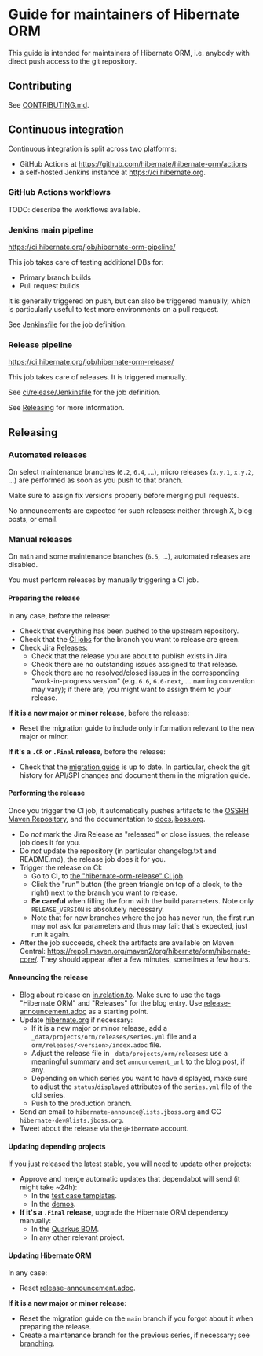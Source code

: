 Guide for maintainers of Hibernate ORM
====

This guide is intended for maintainers of Hibernate ORM,
i.e. anybody with direct push access to the git repository.

## Contributing

See [CONTRIBUTING.md](CONTRIBUTING.md).

## Continuous integration

Continuous integration is split across two platforms:

* GitHub Actions at https://github.com/hibernate/hibernate-orm/actions
* a self-hosted Jenkins instance at https://ci.hibernate.org.

### GitHub Actions workflows

TODO: describe the workflows available.

### Jenkins main pipeline

https://ci.hibernate.org/job/hibernate-orm-pipeline/

This job takes care of testing additional DBs for:

* Primary branch builds
* Pull request builds

It is generally triggered on push,
but can also be triggered manually,
which is particularly useful to test more environments on a pull request.

See [Jenkinsfile](Jenkinsfile) for the job definition.

### Release pipeline

https://ci.hibernate.org/job/hibernate-orm-release/

This job takes care of releases. It is triggered manually.

See [ci/release/Jenkinsfile](ci/release/Jenkinsfile) for the job definition.

See [Releasing](#releasing) for more information.

## <a id="releasing"></a> Releasing

### Automated releases

On select maintenance branches (`6.2`, `6.4`, ...),
micro releases (`x.y.1`, `x.y.2`, ...) are performed as soon as you push to that branch.

Make sure to assign fix versions properly before merging pull requests.

No announcements are expected for such releases:
neither through X, blog posts, or email.

### Manual releases

On `main` and some maintenance branches (`6.5`, ...),
automated releases are disabled.

You must perform releases by manually triggering a CI job.

#### Preparing the release

In any case, before the release:

* Check that everything has been pushed to the upstream repository.
* Check that the [CI jobs](#continuous-integration) for the branch you want to release are green.
* Check Jira [Releases](https://hibernate.atlassian.net/projects/HHH?selectedItem=com.atlassian.jira.jira-projects-plugin%3Arelease-page):
  * Check that the release you are about to publish exists in Jira.
  * Check there are no outstanding issues assigned to that release.
  * Check there are no resolved/closed issues in the corresponding "work-in-progress version"
    (e.g. `6.6`, `6.6-next`, ... naming convention may vary);
    if there are, you might want to assign them to your release.

**If it is a new major or minor release**, before the release:

* Reset the migration guide to include only information relevant to the new major or minor.

**If it's a `.CR` or `.Final` release**, before the release:

* Check that the [migration guide](documentation/src/main/asciidoc/migration/index.adoc) is up to date.
  In particular, check the git history for API/SPI changes
  and document them in the migration guide.

#### Performing the release

Once you trigger the CI job, it automatically pushes artifacts to the
[OSSRH Maven Repository](https://repo1.maven.org/maven2/org/hibernate/orm/),
and the documentation to [docs.jboss.org](https://docs.jboss.org/hibernate/orm/).

* Do *not* mark the Jira Release as "released" or close issues,
  the release job does it for you.
* Do *not* update the repository (in particular changelog.txt and README.md), 
  the release job does it for you.
* Trigger the release on CI:
  * Go to CI, to [the "hibernate-orm-release" CI job](https://ci.hibernate.org/job/hibernate-orm-release/).
  * Click the "run" button (the green triangle on top of a clock, to the right) next to the branch you want to release.
  * **Be careful** when filling the form with the build parameters.
    Note only `RELEASE_VERSION` is absolutely necessary.
  * Note that for new branches where the job has never run, the first run may not ask for parameters and thus may fail:
    that's expected, just run it again.
* After the job succeeds, check the artifacts are available on Maven Central:
  https://repo1.maven.org/maven2/org/hibernate/orm/hibernate-core/.
  They should appear after a few minutes, sometimes a few hours.

#### Announcing the release

* Blog about release on [in.relation.to](https://github.com/hibernate/in.relation.to).
  Make sure to use the tags "Hibernate ORM" and "Releases" for the blog entry.
  Use [release-announcement.adoc](release-announcement.adoc) as a starting point.
* Update [hibernate.org](https://github.com/hibernate/hibernate.org) if necessary:
  * If it is a new major or minor release, add a `_data/projects/orm/releases/series.yml` file
    and a `orm/releases/<version>/index.adoc` file.
  * Adjust the release file in `_data/projects/orm/releases`: use a meaningful summary and set `announcement_url` to the blog post, if any.
  * Depending on which series you want to have displayed,
    make sure to adjust the `status`/`displayed` attributes of the `series.yml` file of the old series.
  * Push to the production branch.
* Send an email to `hibernate-announce@lists.jboss.org` and CC `hibernate-dev@lists.jboss.org`.
* Tweet about the release via the `@Hibernate` account.

#### Updating depending projects

If you just released the latest stable, you will need to update other projects:

* Approve and merge automatic updates that dependabot will send (it might take ~24h):
  * In the [test case templates](https://github.com/hibernate/hibernate-test-case-templates/tree/master/orm).
  * In the [demos](https://github.com/hibernate/hibernate-demos/tree/master/hibernate-orm).
* **If it's a `.Final` release**, upgrade the Hibernate ORM dependency manually:
  * In the [Quarkus BOM](https://github.com/quarkusio/quarkus/blob/main/bom/application/pom.xml).
  * In any other relevant project.

#### Updating Hibernate ORM

In any case:

* Reset [release-announcement.adoc](release-announcement.adoc).

**If it is a new major or minor release**:

* Reset the migration guide on the `main` branch if you forgot about it when preparing the release.
* Create a maintenance branch for the previous series, if necessary; see [branching](branching.adoc).

